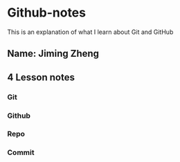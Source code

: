 # Github-notes
This is an explanation of what I learn about Git and GitHub

## Name: Jiming Zheng
## 4 Lesson notes


### Git




### Github



### Repo




### Commit



